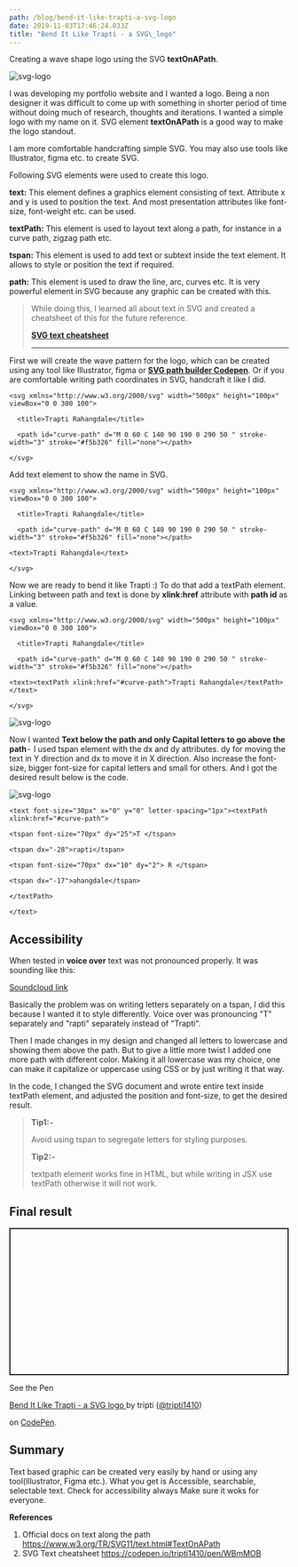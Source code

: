 ```yaml
---
path: /blog/bend-it-like-trapti-a-svg-logo
date: 2019-11-03T17:46:24.033Z
title: "Bend It Like Trapti - a SVG\_logo"
---
```

Creating a wave shape logo using the SVG **textOnAPath**.

![svg-logo](/assets/screenshot-2019-11-03-at-14.41.56.png "Final svg logo")

I was developing my portfolio website and I wanted a logo. Being a non designer it was difficult to come up with something in shorter period of time without doing much of research, thoughts and iterations. I wanted a simple logo with my name on it. SVG element **textOnAPath** is a good way to make the logo standout.

I am more comfortable handcrafting simple SVG. You may also use tools like Illustrator, figma etc. to create SVG.

Following SVG elements were used to create this logo.

**text:** This element defines a graphics element consisting of text. Attribute x and y is used to position the text. And most presentation attributes like font-size, font-weight etc. can be used.

**textPath:** This element is used to layout text along a path, for instance in a curve path, zigzag path etc.

**tspan:** This element is used to add text or subtext inside the text element. It allows to style or position the text if required.

**path:** This element is used to draw the line, arc, curves etc. It is very powerful element in SVG because any graphic can be created with this.

> While doing this, I learned all about text in SVG and created a cheatsheet of this for the future reference. 
>
> [**SVG text cheatsheet**](https://codepen.io/tripti1410/pen/WBmMOB)
>
> - - -

First we will create the wave pattern for the logo, which can be created using any tool like Illustrator, figma or [**SVG path builder Codepen**](https://codepen.io/anthonydugois/pen/mewdyZ). Or if you are comfortable writing path coordinates in SVG, handcraft it like I did.

```
<svg xmlns="http://www.w3.org/2000/svg" width="500px" height="100px" viewBox="0 0 300 100">
```

```
  <title>Trapti Rahangdale</title>
```

```
  <path id="curve-path" d="M 0 60 C 140 90 190 0 290 50 " stroke-  width="3" stroke="#f5b326" fill="none"></path>
```

```
</svg>
```

Add text element to show the name in SVG.

```
<svg xmlns="http://www.w3.org/2000/svg" width="500px" height="100px" viewBox="0 0 300 100">
```

```
  <title>Trapti Rahangdale</title>
```

```
  <path id="curve-path" d="M 0 60 C 140 90 190 0 290 50 " stroke-  width="3" stroke="#f5b326" fill="none"></path>
```

```
<text>Trapti Rahangdale</text>
```

```
</svg>
```

Now we are ready to bend it like Trapti :) To do that add a textPath element. Linking between path and text is done by **xlink:href** attribute with **path id** as a value.

```
<svg xmlns="http://www.w3.org/2000/svg" width="500px" height="100px" viewBox="0 0 300 100">
```

```
  <title>Trapti Rahangdale</title>
```

```
  <path id="curve-path" d="M 0 60 C 140 90 190 0 290 50 " stroke-  width="3" stroke="#f5b326" fill="none"></path>
```

```
<text><textPath xlink:href="#curve-path">Trapti Rahangdale</textPath></text>
```

```
</svg>
```

![svg-logo](/assets/screenshot-2019-11-02-at-18.05.53.png "Result of the above steps")

Now I wanted **Text below the path and only Capital letters to go above the path** -  I used tspan element with the dx and dy attributes. dy for moving the text in Y direction and dx to move it in X direction. Also increase the font-size, bigger font-size for capital letters and small for others. And I got the desired result below is the code.

![svg-logo](/assets/screenshot-2019-11-03-at-14.11.11.png "Desired SVG logo - text below the path only capital letters above the path")

```
<text font-size="30px" x="0" y="0" letter-spacing="1px"><textPath xlink:href="#curve-path">
```

```
<tspan font-size="70px" dy="25">T </tspan>
```

```
<tspan dx="-28">rapti</tspan>
```

```
<tspan font-size="70px" dx="10" dy="2"> R </tspan>
```

```
<tspan dx="-17">ahangdale</tspan>
```

```
</textPath>
```

```
</text>
```

## Accessibility

When tested in **voice over** text was not pronounced properly. It was sounding like this:

[Soundcloud link](https://soundcloud.com/trapti-rahangdale/svg-logo-voice-over)

Basically the problem was on writing letters separately on a tspan, I did this because I wanted it to style differently. Voice over was pronouncing "T" separately and "rapti" separately instead of  "Trapti".

Then I made changes in my design and changed all letters to lowercase and showing them above the path. But to give a little more twist I added one more path with different color. Making it all lowercase was my choice, one can make it capitalize or uppercase using CSS or by just writing it that way.

In the code, I changed the SVG document and wrote entire text inside textPath element, and adjusted the position and font-size, to get the desired result.

> **Tip1: -**
>
>  Avoid using tspan to segregate letters for styling purposes. 
>
> **Tip2: -**
>
>  textpath element works fine in HTML, but while writing in JSX use textPath otherwise it will not work.

## Final result

<p class="codepen" data-height="265" data-theme-id="0" data-default-tab="html,result" data-user="tripti1410" data-slug-hash="57958a6c7d5c87fd062a8f165b0b5774" style="height: 265px; box-sizing: border-box; display: flex; align-items: center; justify-content: center; border: 2px solid; margin: 1em 0; padding: 1em;" data-pen-title="Bend It Like Trapti - a SVG logo ">

  <span>See the Pen <a href="https://codepen.io/tripti1410/pen/57958a6c7d5c87fd062a8f165b0b5774">

  Bend It Like Trapti - a SVG logo </a> by tripti (<a href="https://codepen.io/tripti1410">@tripti1410</a>)

  on <a href="https://codepen.io">CodePen</a>.</span>

</p>

<script async src="https://static.codepen.io/assets/embed/ei.js"></script>

## Summary

Text based graphic can be created very easily by hand or using any tool(Illustrator, Figma etc.). What you get is Accessible, searchable, selectable text. Check for accessibility always Make sure it woks for everyone.

**References**

1. Official docs on text along the path <https://www.w3.org/TR/SVG11/text.html#TextOnAPath>
2. SVG Text cheatsheet <https://codepen.io/tripti1410/pen/WBmMOB>
